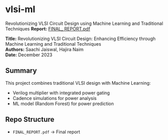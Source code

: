 # vlsi-ml
Revolutionizing VLSI Circuit Design using Machine Learning and Traditional Techniques
**Report:** [FINAL_ REPORT.pdf](./FINAL_REPORT.pdf)

**Title:** Revolutionizing VLSI Circuit Design: Enhancing Efficiency through Machine Learning and Traditional Techniques  
**Authors:** Saachi Jaiswal, Hajira Naim  
**Date:** December 2023

## Summary
This project combines traditional VLSI design with Machine Learning:
- Verilog multiplier with integrated power gating
- Cadence simulations for power analysis
- ML model (Random Forest) for power prediction

## Repo Structure
- `FINAL_REPORT.pdf` → Final report
